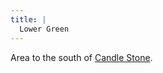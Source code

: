 ```yaml
---
title: |
  Lower Green
---
```


Area to the south of [Candle Stone](/Locations/Cloud%20Sea/Shards/Gramerai/Candle%20Stone/Candle%20Stone.md).
